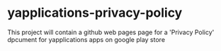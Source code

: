 # yapplications-privacy-policy

This project will contain a github web pages page for a 'Privacy Policy' dpcument for yapplications apps on google play store
